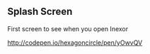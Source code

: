 ## Splash Screen

First screen to see when you open Inexor


http://codepen.io/hexagoncircle/pen/yOwvQV